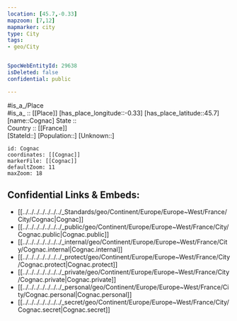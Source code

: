 ```yaml
---
location: [45.7,-0.33] 
mapzoom: [7,12] 
mapmarker: city 
type: City
tags:
- geo/City


SpocWebEntityId: 29638
isDeleted: false
confidential: public

---
```

#is_a_/Place  
#is_a_ :: [[Place]] 
[has_place_longitude::-0.33] 
[has_place_latitude::45.7] 
[name::Cognac] 
State ::  
Country :: [[France]]  
[StateId::] 
[Population::] 
[Unknown::] 


```leaflet
id: Cognac
coordinates: [[Cognac]] 
markerFile: [[Cognac]] 
defaultZoom: 11 
maxZoom: 18
```


## Confidential Links & Embeds: 
- [[../../../../../../../_Standards/geo/Continent/Europe/Europe~West/France/City/Cognac|Cognac]] 
- [[../../../../../../../_public/geo/Continent/Europe/Europe~West/France/City/Cognac.public|Cognac.public]] 
- [[../../../../../../../_internal/geo/Continent/Europe/Europe~West/France/City/Cognac.internal|Cognac.internal]] 
- [[../../../../../../../_protect/geo/Continent/Europe/Europe~West/France/City/Cognac.protect|Cognac.protect]] 
- [[../../../../../../../_private/geo/Continent/Europe/Europe~West/France/City/Cognac.private|Cognac.private]] 
- [[../../../../../../../_personal/geo/Continent/Europe/Europe~West/France/City/Cognac.personal|Cognac.personal]] 
- [[../../../../../../../_secret/geo/Continent/Europe/Europe~West/France/City/Cognac.secret|Cognac.secret]] 
